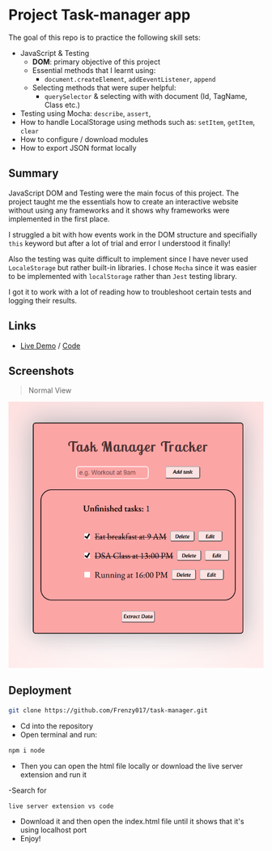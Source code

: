 # Project Task-manager app 

The goal of this repo is to practice the following skill sets:

- JavaScript & Testing
  - **DOM**: primary objective of this project
  - Essential methods that I learnt using:
    - `document.createElement`, `addEeventListener`, `append`
  - Selecting methods that were super helpful:
    - `querySelector` & selecting with with document (Id, TagName, Class etc.) 
- Testing using Mocha: `describe`, `assert`,
- How to handle LocalStorage using methods such as: `setItem`, `getItem`, `clear`
- How to configure / download modules
- How to export JSON format locally

## Summary

JavaScript DOM and Testing were the main focus of this project. The project taught me the essentials how to create an interactive website without using any frameworks and it shows why frameworks were implemented in the first place.

I struggled a bit with how events work in the DOM structure and specifially `this` keyword but after a lot of trial and error I understood it finally!

Also the testing was quite difficult to implement since I have never used `LocaleStorage` but rather built-in libraries. I chose `Mocha` since it was easier to be implemented with `localStorage` rather than `Jest` testing library.

I got it to work with a lot of reading how to troubleshoot certain tests and logging their results.


## Links
- [Live Demo](https://frenzy017.github.io/task-manager/) / [Code](https://github.com/Frenzy017/task-manager)

## Screenshots

> Normal View

![Screenshot Normal](.img/../images/task-manager.png)

## Deployment

```sh
git clone https://github.com/Frenzy017/task-manager.git
```
- Cd into the repository
- Open terminal and run:

```sh
npm i node
```

- Then you can open the html file locally or download the live server extension and run it

-Search for
```sh
live server extension vs code
```
- Download it and then open the index.html file until it shows that it's using localhost port
- Enjoy!
